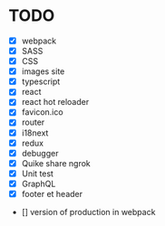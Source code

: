 # TODO

- [X] webpack
- [X] SASS
- [X] CSS
- [X] images site
- [X] typescript
- [X] react
- [X] react hot reloader
- [X] favicon.ico
- [X] router
- [X] i18next
- [X] redux
- [X] debugger
- [X] Quike share ngrok
- [X] Unit test
- [X] GraphQL
- [X] footer et header
- [] version of production in webpack
